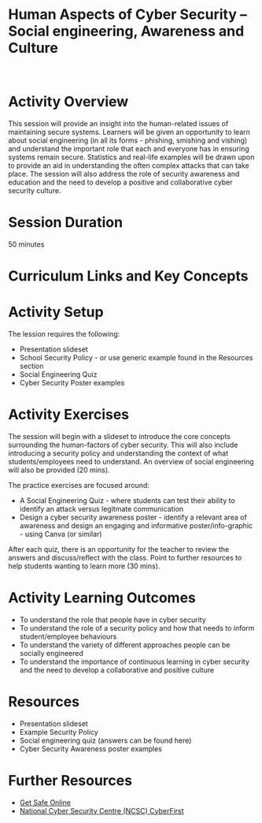 # **Human Aspects of Cyber Security – Social engineering, Awareness and Culture**
</br>

# Activity Overview

This session will provide an insight into the human-related issues of maintaining secure systems. Learners will be given an opportunity to learn about social engineering (in all its forms - phishing, smishing and vishing) and understand the important role that each and everyone has in ensuring systems remain secure. Statistics and real-life examples will be drawn upon to provide an aid in understanding the often complex attacks that can take place. The session will also address the role of security awareness and education and the need to develop a positive and collaborative cyber security culture.

# Session Duration
50 minutes

# Curriculum Links and Key Concepts


# Activity Setup
<p>The lession requires the following:

<ul>
<li>Presentation slideset
<li>School Security Policy - or use generic example found in the Resources section
<li>Social Engineering Quiz
<li>Cyber Security Poster examples</li> 
</ul>
</p>

# Activity Exercises

The session will begin with a slideset to introduce the core concepts surrounding the human-factors of cyber security. This will also include introducing a security policy and understanding the context of what students/employees need to understand. An overview of social engineering will also be provided (20 mins). 

The practice exercises are focused around:

<ul>
<li>A Social Engineering Quiz - where students can test their ability to identify an attack versus legitmate communication</li>
<li>Design a cyber security awareness poster - identify a relevant area of awareness and design an engaging and informative poster/info-graphic - using Canva (or similar)</li>
</ul>

After each quiz, there is an opportunity for the teacher to review the answers and discuss/reflect with the class. Point to further resources to help students wanting to learn more (30 mins).
<p>


# Activity Learning Outcomes
<ul>
<li>To understand the role that people have in cyber security
<li>To understand the role of a security policy and how that needs to inform student/employee behaviours
<li>To understand the variety of different approaches people can be socially engineered 
<li>To understand the importance of continuous learning in cyber security and the need to develop a collaborative and positive culture</li>
</ul>

# Resources

<ul>
<li>Presentation slideset
<li>Example Security Policy</li>  
<li>Social engineering quiz (answers can be found here)
<li>Cyber Security Awareness poster examples
</ul>

# Further Resources

<ul>
<li><a href="https://www.getsafeonline.org">Get Safe Online</a></li>
<li><a href="https://www.ncsc.gov.uk/cyberfirst/overview">National Cyber Security Centre (NCSC) CyberFirst</a></li>  
</ul>

